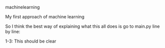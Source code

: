 machinelearning

My first approach of machine learning

So I think the best way of explaining what this all does is go to main.py line by line:

1-3: This should be clear 

